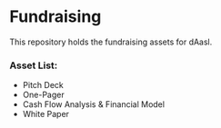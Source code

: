 # Fundraising
This repository holds the fundraising assets for dAasl.
### Asset List:
* Pitch Deck
* One-Pager
* Cash Flow Analysis & Financial Model
* White Paper
